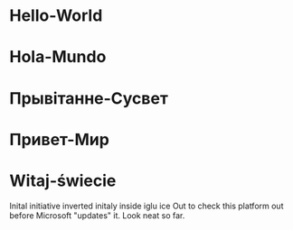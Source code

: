 # Hello-World
# Hola-Mundo
# Прывітанне-Сусвет
# Привет-Mир
# Witaj-świecie
Inital initiative inverted initaly inside iglu ice
Out to check this platform out before Microsoft "updates" it. Look neat so far.
